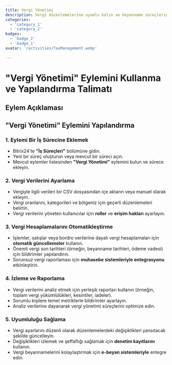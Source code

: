 ```yaml
---
title: Vergi Yönetimi
description: Vergi düzenlemelerine uyumlu kalın ve beyanname süreçlerini kolaylaştırın.
categories: 
  - 'category_1'
  - 'category_2'
badges: 
  - 'badge_2'
  - 'badge_1'
avatar: '/activities/TaxManagement.webp'

---
```

# "Vergi Yönetimi" Eylemini Kullanma ve Yapılandırma Talimatı

## Eylem Açıklaması

## **"Vergi Yönetimi" Eylemini Yapılandırma**

### 1. Eylemi Bir İş Sürecine Eklemek
- Bitrix24'te **"İş Süreçleri"** bölümüne gidin.
- Yeni bir süreç oluşturun veya mevcut bir süreci açın.
- Mevcut eylemler listesinden **"Vergi Yönetimi"** eylemini bulun ve sürece ekleyin.

### 2. Vergi Verilerini Ayarlama
- Vergiyle ilgili verileri bir CSV dosyasından içe aktarın veya manuel olarak ekleyin.
- Vergi oranlarını, kategorileri ve bölgeniz için geçerli düzenlemeleri belirtin.
- Vergi verilerini yöneten kullanıcılar için **roller** ve **erişim hakları** ayarlayın.

### 3. Vergi Hesaplamalarını Otomatikleştirme
- İşlemler, satışlar veya bordro verilerine dayalı vergi hesaplamaları için **otomatik güncellemeler** kullanın.
- Önemli vergi son tarihleri (örneğin, beyanname tarihleri, ödeme vadesi) için bildirimler yapılandırın.
- Sorunsuz vergi raporlaması için **muhasebe sistemleriyle entegrasyonu** etkinleştirin.

### 4. İzleme ve Raporlama
- Vergi verilerini analiz etmek için yerleşik raporları kullanın (örneğin, toplam vergi yükümlülükleri, kesintiler, iadeler).
- Sorumlu kişilere temel metriklerle bildirimler ayarlayın.
- Analiz verilerine dayanarak vergi yönetimi süreçlerini optimize edin.

### 5. Uyumluluğu Sağlama
- Vergi ayarlarını düzenli olarak düzenlemelerdeki değişiklikleri yansıtacak şekilde güncelleyin.
- Değişiklikleri izlemek ve şeffaflığı sağlamak için **denetim kayıtlarını** kullanın.
- Vergi beyannamelerini kolaylaştırmak için **e-beyan sistemleriyle** entegre edin.